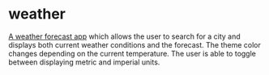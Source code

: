 # weather
[A weather forecast app](https://theamian.github.io/weather/#) which allows the user to search for a city and displays both current weather conditions and the forecast. The theme color changes depending on
the current temperature. The user is able to toggle between displaying metric and imperial units.

